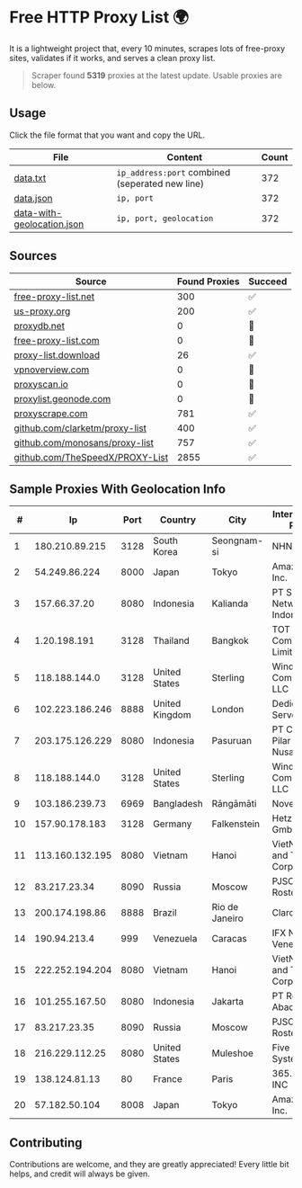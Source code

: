 
# Free HTTP Proxy List 🌍

It is a lightweight project that, every 10 minutes, scrapes lots of free-proxy sites, validates if it works, and serves a clean proxy list.


> Scraper found **5319** proxies at the latest update. Usable proxies are below.

## Usage

Click the file format that you want and copy the URL.


|File|Content|Count|
|----|-------|-----|
|[data.txt](https://raw.githubusercontent.com/themiralay/Proxy-List-World/master/data.txt)|`ip_address:port` combined (seperated new line)|372|
|[data.json](https://raw.githubusercontent.com/themiralay/Proxy-List-World/master/data.json)|`ip, port`|372|
|[data-with-geolocation.json](https://raw.githubusercontent.com/themiralay/Proxy-List-World/master/data-with-geolocation.json)|`ip, port, geolocation`|372|

## Sources

|Source|Found Proxies|Succeed|
|------|-------------|-------|
|[free-proxy-list.net](https://free-proxy-list.net)|300|✅|
|[us-proxy.org](https://www.us-proxy.org)|200|✅|
|[proxydb.net](http://proxydb.net)|0|🚫|
|[free-proxy-list.com](https://free-proxy-list.com/?page=&port=&type%5B%5D=http&type%5B%5D=https&up_time=0&search=Search)|0|🚫|
|[proxy-list.download](https://www.proxy-list.download/HTTP)|26|✅|
|[vpnoverview.com](https://vpnoverview.com/privacy/anonymous-browsing/free-proxy-servers)|0|🚫|
|[proxyscan.io](https://www.proxyscan.io)|0|🚫|
|[proxylist.geonode.com](https://proxylist.geonode.com/api/proxy-list?limit=300&page=1&sort_by=lastChecked&sort_type=desc&protocols=http,https)|0|🚫|
|[proxyscrape.com](https://api.proxyscrape.com/v2/?request=displayproxies&protocol=http&timeout=10000&country=all&ssl=all&anonymity=all)|781|✅|
|[github.com/clarketm/proxy-list](https://raw.githubusercontent.com/clarketm/proxy-list/master/proxy-list-raw.txt)|400|✅|
|[github.com/monosans/proxy-list](https://raw.githubusercontent.com/monosans/proxy-list/main/proxies/http.txt)|757|✅|
|[github.com/TheSpeedX/PROXY-List](https://raw.githubusercontent.com/TheSpeedX/PROXY-List/master/http.txt)|2855|✅|


## Sample Proxies With Geolocation Info

|#|Ip|Port|Country|City|Internet Service Provider|
|-|--|----|-------|----|-------------------------|
|1|180.210.89.215|3128|South Korea|Seongnam-si|NHNCLOUD|
|2|54.249.86.224|8000|Japan|Tokyo|Amazon.com, Inc.|
|3|157.66.37.20|8080|Indonesia|Kalianda|PT Speed Network Indonesia|
|4|1.20.198.191|3128|Thailand|Bangkok|TOT Public Company Limited|
|5|118.188.144.0|3128|United States|Sterling|Windstream Communications LLC|
|6|102.223.186.246|8888|United Kingdom|London|Dedicated Servers|
|7|203.175.126.229|8080|Indonesia|Pasuruan|PT Cubiespot Pilar Data Nusantara|
|8|118.188.144.0|3128|United States|Sterling|Windstream Communications LLC|
|9|103.186.239.73|6969|Bangladesh|Rāngāmāti|Novel Chakma|
|10|157.90.178.183|3128|Germany|Falkenstein|Hetzner Online GmbH|
|11|113.160.132.195|8080|Vietnam|Hanoi|VietNam Post and Telecom Corporation|
|12|83.217.23.34|8090|Russia|Moscow|PJSC Rostelecom|
|13|200.174.198.86|8888|Brazil|Rio de Janeiro|Claro S.A|
|14|190.94.213.4|999|Venezuela|Caracas|IFX Networks Venezuela C.A.|
|15|222.252.194.204|8080|Vietnam|Hanoi|VietNam Post and Telecom Corporation|
|16|101.255.167.50|8080|Indonesia|Jakarta|PT Remala Abadi|
|17|83.217.23.35|8090|Russia|Moscow|PJSC Rostelecom|
|18|216.229.112.25|8080|United States|Muleshoe|Five Area Systems, LLC|
|19|138.124.81.13|80|France|Paris|365.partners INC|
|20|57.182.50.104|8008|Japan|Tokyo|Amazon.com, Inc.|



## Contributing

Contributions are welcome, and they are greatly appreciated! Every
little bit helps, and credit will always be given.

